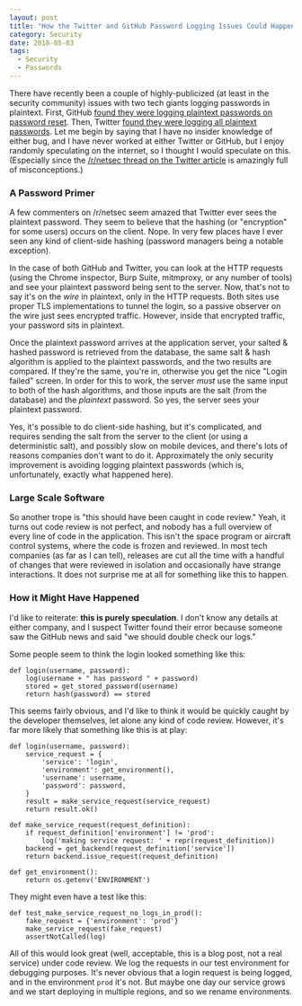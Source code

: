 ```yaml
---
layout: post
title: "How the Twitter and GitHub Password Logging Issues Could Happen"
category: Security
date: 2018-05-03
tags:
  - Security
  - Passwords
---
```


There have recently been a couple of highly-publicized (at least in the security
community) issues with two tech giants logging passwords in plaintext.  First,
GitHub [found they were logging plaintext passwords on password
reset](https://www.zdnet.com/article/github-says-bug-exposed-account-passwords/).
Then, Twitter [found they were logging all plaintext
passwords](https://twitter.com/TwitterSupport/status/992132808192634881).  Let
me begin by saying that I have no insider knowledge of either bug, and I have
never worked at either Twitter or GitHub, but I enjoy randomly speculating on
the internet, so I thought I would speculate on this.  (Especially since the
[/r/netsec thread on the Twitter article](https://www.reddit.com/r/netsec/comments/8guet1/twitter_tells_all_330m_users_to_change_passwords/) is amazingly full of misconceptions.)

<!--more-->

### A Password Primer ###

A few commenters on /r/netsec seem amazed that Twitter ever sees the plaintext
password.  They seem to believe that the hashing (or "encryption" for some
users) occurs on the client.  Nope.  In very few places have I ever seen any
kind of client-side hashing (password managers being a notable exception).

In the case of both GitHub and Twitter, you can look at the HTTP requests (using
the Chrome inspector, Burp Suite, mitmproxy, or any number of tools) and see
your plaintext password being sent to the server.  Now, that's not to say it's
on the *wire* in plaintext, only in the HTTP requests.  Both sites use proper
TLS implementations to tunnel the login, so a passive observer on the wire just
sees encrypted traffic.  However, inside that encrypted traffic, your password
sits in plaintext.

Once the plaintext password arrives at the application server, your salted &
hashed password is retrieved from the database, the same salt & hash algorithm
is applied to the plaintext passwords, and the two results are compared.  If
they're the same, you're in, otherwise you get the nice "Login failed" screen.
In order for this to work, the server *must* use the same input to both of the
hash algorithms, and those inputs are the salt (from the database) and the
*plaintext* password.  So yes, the server sees your plaintext password.

Yes, it's possible to do client-side hashing, but it's complicated, and requires
sending the salt from the server to the client (or using a deterministic salt),
and possibly slow on mobile devices, and there's lots of reasons companies don't
want to do it.  Approximately the only security improvement is avoiding logging
plaintext passwords (which is, unfortunately, exactly what happened here).

### Large Scale Software ###

So another trope is "this should have been caught in code review."  Yeah, it
turns out code review is not perfect, and nobody has a full overview of every
line of code in the application.  This isn't the space program or aircraft
control systems, where the code is frozen and reviewed.  In most tech companies
(as far as I can tell), releases are cut all the time with a handful of changes
that were reviewed in isolation and occasionally have strange interactions.  It
does not surprise me at all for something like this to happen.

### How it Might Have Happened ###

I'd like to reiterate: **this is purely speculation**.  I don't know any details
at either company, and I suspect Twitter found their error because someone saw
the GitHub news and said "we should double check our logs."

Some people seem to think the login looked something like this:

    def login(username, password):
        log(username + " has password " + password)
        stored = get_stored_password(username)
        return hash(password) == stored

This seems fairly obvious, and I'd like to think it would be quickly caught by
the developer themselves, let alone any kind of code review.  However, it's far
more likely that something like this is at play:

    def login(username, password):
        service_request = {
            'service': 'login',
            'environment': get_environment(),
            'username': username,
            'password': password,
        }
        result = make_service_request(service_request)
        return result.ok()

    def make_service_request(request_definition):
        if request_definition['environment'] != 'prod':
            log('making service request: ' + repr(request_definition))
        backend = get_backend(request_definition['service'])
        return backend.issue_request(request_definition)

    def get_environment():
        return os.getenv('ENVIRONMENT')

They might even have a test like this:

    def test_make_service_request_no_logs_in_prod():
        fake_request = {'environment': 'prod'}
        make_service_request(fake_request)
        assertNotCalled(log)

All of this would look great (well, acceptable, this is a blog post, not a real
service) under code review.  We log the requests in our test environment for
debugging purposes.  It's never obvious that a login request is being logged,
and in the environment `prod` it's not.  But maybe one day our service grows and
we start deploying in multiple regions, and so we rename environments.
